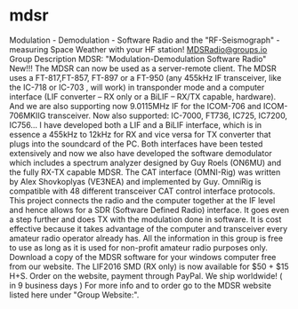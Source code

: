# mdsr
Modulation - Demodulation - Software Radio and the "RF-Seismograph" - measuring Space Weather with your HF station! MDSRadio@groups.io
Group Description
MDSR: "Modulation-Demodulation Software Radio"
New!!! The MDSR can now be used as a server-remote client.
The MDSR uses a FT-817,FT-857, FT-897 or a FT-950 (any 455kHz IF transceiver, like the IC-718 or IC-703 , will work) in transponder mode and a computer interface (LIF converter – RX only or a BiLIF – RX/TX capable, hardware). And we are also supporting now 9.0115MHz IF for the ICOM-706 and ICOM-706MKIIG transceiver. Now also supported: IC-7000, FT736, IC725, IC7200, IC756...
I have developed both a LIF and a BiLIF interface, which is in essence a 455kHz to 12kHz for RX and vice versa for TX converter that plugs into the soundcard of the PC. Both interfaces have been tested extensively and now we also have developed the software demodulator which includes a spectrum analyzer designed by Guy Roels (ON6MU) and the fully RX-TX capable MDSR. The CAT interface (OMNI-Rig) was written by Alex Shovkoplyas (VE3NEA) and implemented by Guy. OmniRig is compatible with 48 different transceiver CAT control interface protocols.
This project connects the radio and the computer together at the IF level and hence allows for a SDR (Software Defined Radio) interface. It goes even a step further and does TX with the modulation done in software.
It is cost effective because it takes advantage of the computer and transceiver every amateur radio operator already has. All the information in this group is free to use as long as it is used for non-profit amateur radio purposes only. Download a copy of the MDSR software for your windows computer free from our website. The LIF2016 SMD (RX only) is now available for $50 + $15 H+S. Order on the website, payment through PayPal. We ship worldwide! ( in 9 business days )
For more info and to order go to the MDSR website listed here under "Group Website:". 
